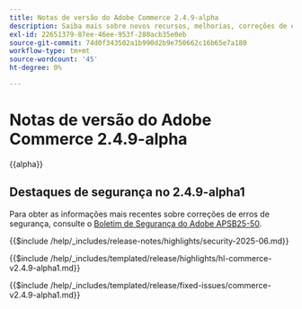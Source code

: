 ```yaml
---
title: Notas de versão do Adobe Commerce 2.4.9-alpha
description: Saiba mais sobre novos recursos, melhorias, correções de erros e problemas conhecidos na versão 2.4.9-alpha do Adobe Commerce.
exl-id: 22651379-87ee-46ee-953f-280acb35e0eb
source-git-commit: 74d0f343502a1b990d2b9e750662c16b65e7a180
workflow-type: tm+mt
source-wordcount: '45'
ht-degree: 0%

---
```



# Notas de versão do Adobe Commerce 2.4.9-alpha

{{alpha}}

## Destaques de segurança no 2.4.9-alpha1

Para obter as informações mais recentes sobre correções de erros de segurança, consulte o [Boletim de Segurança do Adobe APSB25-50](https://helpx.adobe.com/security/products/magento/apsb25-50.html).

{{$include /help/_includes/release-notes/highlights/security-2025-06.md}}

<!-- Highlights in v2.4.9-alpha1 -->

{{$include /help/_includes/templated/release/highlights/hl-commerce-v2.4.9-alpha1.md}}

<!-- Fixed issues in v2.4.9-alpha1 -->

{{$include /help/_includes/templated/release/fixed-issues/commerce-v2.4.9-alpha1.md}}
